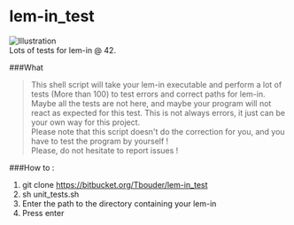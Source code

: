 # lem-in_test

![Illustration](http://i.imgur.com/SQbZrk7.png)  
Lots of tests for lem-in @ 42.  

###What  
>This shell script will take your lem-in executable and perform a lot of tests (More than 100) to test errors and correct paths for lem-in.  
>Maybe all the tests are not here, and maybe your program will not react as expected for this test. This is not always errors, it just can be your own way for this project.  
>Please note that this script doesn't do the correction for you, and you have to test the program by yourself !  
>Please, do not hesitate to report issues !  

###How to :  
1. git clone https://bitbucket.org/Tbouder/lem-in_test  
2. sh unit_tests.sh  
3. Enter the path to the directory containing your lem-in  
4. Press enter  
